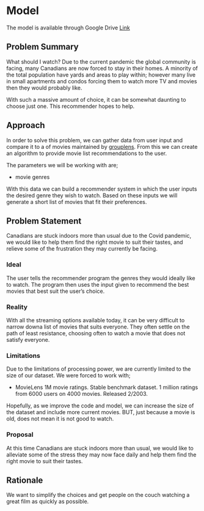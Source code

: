 # Model
The model is available through Google Drive 
[Link](https://drive.google.com/file/d/1Og8cjnlB9Z0SmW8iw6ze-mY2tomjMKMF/view?usp=sharing)

## Problem Summary

What should I watch? Due to the current pandemic the global community is facing, many Canadians are now forced to stay in their homes. A minority of the total population have yards and areas to play within; however many live in small apartments and condos forcing them to watch more TV and movies then they would probably like.

With such a massive amount of choice, it can be somewhat daunting to choose just one. This recommender hopes to help.

## Approach

In order to solve this problem, we can gather data from user input and compare it to a of movies maintained by [grouplens](https://grouplens.org/). From this we can create an algorithm to provide movie list recommendations to the user.

The parameters we will be working with are; 

* movie genres

With this data we can build a recommender system in which the user inputs the desired genre they wish to watch. Based on these inputs we will generate a short list of movies that fit their preferences.

## Problem Statement

Canadians are stuck indoors more than usual due to the Covid pandemic, we would like to help them find the right movie to suit their tastes, and relieve some of the frustration they may currently be facing.

### Ideal

The user tells the recommender program the genres they would ideally like to watch. The program then uses the input given to recommend the best movies that best suit the user’s choice.

### Reality

With all the streaming options available today, it can be very difficult to narrow downa list of movies that suits everyone. They often settle on the path of least resistance, choosing often to watch a movie that does not satisfy everyone.

### Limitations

Due to the limitations of processing power, we are currently limited to the size of our dataset. We were forced to work with;

- MovieLens 1M movie ratings. Stable benchmark dataset. 1 million ratings from 6000 users on 4000 movies. Released 2/2003.

Hopefully, as we improve the code and model, we can increase the size of the dataset and include more current movies. BUT, just because a movie is old, does not mean it is not good to watch.

### Proposal

At this time Canadians are stuck indoors more than usual, we would like to alleviate some of the stress they may now face daily and help them find the right movie to suit their tastes.

## Rationale

We want to simplify the choices and get people on the couch watching a great film as quickly as possible.

